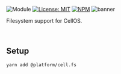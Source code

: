 ![Module](https://img.shields.io/badge/%40platform-cell.fs-%23EA4E7E.svg)
[![License: MIT](https://img.shields.io/badge/license-MIT-blue.svg)](https://opensource.org/licenses/MIT)
[![NPM](https://img.shields.io/npm/v/@platform/cell.fs.svg?colorB=blue&style=flat)](https://www.npmjs.com/package/@platform/cell.fs)
![banner](https://user-images.githubusercontent.com/185555/69490821-c8621600-0ef1-11ea-9183-5b4cd5999cef.png)

Filesystem support for CellOS.

<p>&nbsp;</p>

## Setup

    yarn add @platform/cell.fs

<p>&nbsp;</p>
<p>&nbsp;</p>
